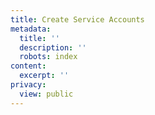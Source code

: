 ```yaml
---
title: Create Service Accounts
metadata:
  title: ''
  description: ''
  robots: index
content:
  excerpt: ''
privacy:
  view: public
---
```


